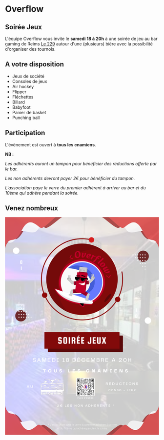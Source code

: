 # Overflow

## Soirée Jeux

L'équipe Overflow vous invite le **samedi 18 à 20h** à une soirée de jeu au bar gaming de Reims [Le 229](https://g.page/le229bargaming?share) autour d'une (plusieurs) bière avec la possibilité d'organiser des tournois. 

## A votre disposition 

- Jeux de société 
- Consoles de jeux
- Air hockey
- Flipper
- Fléchettes
- Billard
- Babyfoot
- Panier de basket
- Punching ball

## Participation

L'évènement est ouvert à **tous les cnamiens**.

**NB :**

*Les adhérents auront un tampon pour bénéficier des réductions offerte par le bar.*

*Les non adhérents devront payer 2€ pour bénéficier du tampon.*

*L'association paye le verre du premier adhérent à arriver au bar et du 10ème qui adhère pendant la soirée.*

## Venez nombreux

![Affiche](../img/gaming-party.png "Affiche")


